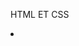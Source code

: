 <!DOCTYPE html>
<html lang="en">
<head>
    <meta charset="UTF-8">
    <meta name="viewport" content="width=device-width, initial-scale=1.0">
    <meta http-equiv="X-UA-Compatible" content="ie=edge">
</head>
<body>
  <p>HTML ET CSS</p>
  <li href = "https://loudPatre64.github.io/Exercices/exo1_html/Exercice1.html"></li>
  <body>
  </html>
